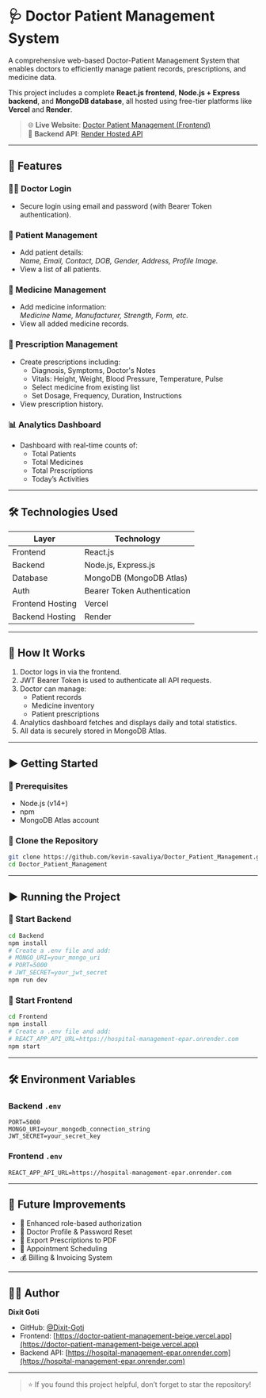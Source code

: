# 🩺 Doctor Patient Management System

A comprehensive web-based Doctor-Patient Management System that enables doctors to efficiently manage patient records, prescriptions, and medicine data.

This project includes a complete **React.js frontend**, **Node.js + Express backend**, and **MongoDB database**, all hosted using free-tier platforms like **Vercel** and **Render**.

> 🌐 **Live Website**: [Doctor Patient Management (Frontend)](https://doctor-patient-management-beige.vercel.app)  
> 🔗 **Backend API**: [Render Hosted API](https://hospital-management-epar.onrender.com)

---

## 📌 Features

### 👨‍⚕️ Doctor Login
- Secure login using email and password (with Bearer Token authentication).

### 📝 Patient Management
- Add patient details:  
  _Name, Email, Contact, DOB, Gender, Address, Profile Image._
- View a list of all patients.

### 💊 Medicine Management
- Add medicine information:  
  _Medicine Name, Manufacturer, Strength, Form, etc._
- View all added medicine records.

### 📄 Prescription Management
- Create prescriptions including:
  - Diagnosis, Symptoms, Doctor's Notes
  - Vitals: Height, Weight, Blood Pressure, Temperature, Pulse
  - Select medicine from existing list
  - Set Dosage, Frequency, Duration, Instructions
- View prescription history.

### 📊 Analytics Dashboard
- Dashboard with real-time counts of:
  - Total Patients
  - Total Medicines
  - Total Prescriptions
  - Today’s Activities

---

## 🛠️ Technologies Used

| Layer      | Technology                  |
|------------|-----------------------------|
| Frontend   | React.js                    |
| Backend    | Node.js, Express.js         |
| Database   | MongoDB (MongoDB Atlas)     |
| Auth       | Bearer Token Authentication |
| Frontend Hosting | Vercel                |
| Backend Hosting  | Render                |

---

## 🧠 How It Works

1. Doctor logs in via the frontend.
2. JWT Bearer Token is used to authenticate all API requests.
3. Doctor can manage:
   - Patient records
   - Medicine inventory
   - Patient prescriptions
4. Analytics dashboard fetches and displays daily and total statistics.
5. All data is securely stored in MongoDB Atlas.

---

## ▶️ Getting Started

### 🔧 Prerequisites
- Node.js (v14+)
- npm
- MongoDB Atlas account

### 🔽 Clone the Repository

```bash
git clone https://github.com/kevin-savaliya/Doctor_Patient_Management.git
cd Doctor_Patient_Management
```

---

## ▶️ Running the Project

### 🚀 Start Backend

```bash
cd Backend
npm install
# Create a .env file and add:
# MONGO_URI=your_mongo_uri
# PORT=5000
# JWT_SECRET=your_jwt_secret
npm run dev
```

### 🚀 Start Frontend

```bash
cd Frontend
npm install
# Create a .env file and add:
# REACT_APP_API_URL=https://hospital-management-epar.onrender.com
npm start
```

---

## 🛠 Environment Variables

### Backend `.env`
```env
PORT=5000
MONGO_URI=your_mongodb_connection_string
JWT_SECRET=your_secret_key
```

### Frontend `.env`
```env
REACT_APP_API_URL=https://hospital-management-epar.onrender.com
```

---

## 🔮 Future Improvements

- 🔐 Enhanced role-based authorization
- 👤 Doctor Profile & Password Reset
- 🧾 Export Prescriptions to PDF
- 📅 Appointment Scheduling
- 💰 Billing & Invoicing System

---

## 👨‍💻 Author

**Dixit Goti**

- GitHub: [@Dixit-Goti](https://github.com/Dixit-Goti)
- Frontend: [https://doctor-patient-management-beige.vercel.app](https://doctor-patient-management-beige.vercel.app)
- Backend API: [https://hospital-management-epar.onrender.com](https://hospital-management-epar.onrender.com)

---

> ⭐️ If you found this project helpful, don’t forget to star the repository!